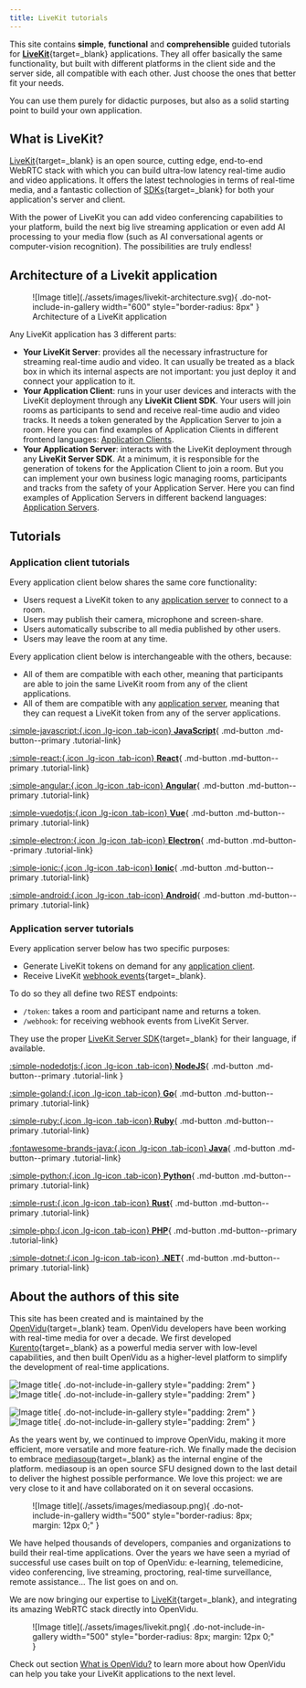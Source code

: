 ```yaml
---
title: LiveKit tutorials
---
```


This site contains **simple**, **functional** and **comprehensible** guided tutorials for [**LiveKit**](https://livekit.io/){target=\_blank} applications. They all offer basically the same functionality, but built with different platforms in the client side and the server side, all compatible with each other. Just choose the ones that better fit your needs.

You can use them purely for didactic purposes, but also as a solid starting point to build your own application.

## What is LiveKit?

[LiveKit](https://livekit.io/){target=\_blank} is an open source, cutting edge, end-to-end WebRTC stack with which you can build ultra-low latency real-time audio and video applications. It offers the latest technologies in terms of real-time media, and a fantastic collection of [SDKs](https://docs.livekit.io/reference/){target=\_blank} for both your application's server and client.

With the power of LiveKit you can add video conferencing capabilities to your platform, build the next big live streaming application or even add AI processing to your media flow (such as AI conversational agents or computer-vision recognition). The possibilities are truly endless!

## Architecture of a Livekit application

<figure markdown="span">
  ![Image title](./assets/images/livekit-architecture.svg){ .do-not-include-in-gallery width="600" style="border-radius: 8px" }
  <figcaption>Architecture of a LiveKit application</figcaption>
</figure>

Any LiveKit application has 3 different parts:

- **Your LiveKit Server**: provides all the necessary infrastructure for streaming real-time audio and video. It can usually be treated as a black box in which its internal aspects are not important: you just deploy it and connect your application to it.
- **Your Application Client**: runs in your user devices and interacts with the LiveKit deployment through any **LiveKit Client SDK**. Your users will join rooms as participants to send and receive real-time audio and video tracks. It needs a token generated by the Application Server to join a room. Here you can find examples of Application Clients in different frontend languages: [Application Clients](./tutorials/application-client/).
- **Your Application Server**: interacts with the LiveKit deployment through any **LiveKit Server SDK**. At a minimum, it is responsible for the generation of tokens for the Application Client to join a room. But you can implement your own business logic managing rooms, participants and tracks from the safety of your Application Server. Here you can find examples of Application Servers in different backend languages: [Application Servers](./tutorials/application-server/).

## Tutorials

### Application client tutorials

Every application client below shares the same core functionality:

- Users request a LiveKit token to any [application server](#application-server-tutorials) to connect to a room.
- Users may publish their camera, microphone and screen-share.
- Users automatically subscribe to all media published by other users.
- Users may leave the room at any time.
  <!-- - Users may mute and unmute their tracks. -->
  <!--- Users may select which camera, microphone or screen they want to publish.-->
  <!--- Users may communicate through a chat.-->

Every application client below is interchangeable with the others, because:

- All of them are compatible with each other, meaning that participants are able to join the same LiveKit room from any of the client applications.
- All of them are compatible with any [application server](#application-server-tutorials), meaning that they can request a LiveKit token from any of the server applications.

<div class="tutorials-container" markdown>

[:simple-javascript:{.icon .lg-icon .tab-icon} **JavaScript**](./tutorials/application-client/javascript.md){ .md-button .md-button--primary .tutorial-link}

[:simple-react:{.icon .lg-icon .tab-icon} **React**](./tutorials/application-client/react.md){ .md-button .md-button--primary .tutorial-link}

[:simple-angular:{.icon .lg-icon .tab-icon} **Angular**](./tutorials/application-client/angular.md){ .md-button .md-button--primary .tutorial-link}

[:simple-vuedotjs:{.icon .lg-icon .tab-icon} **Vue**](./tutorials/application-client/vue.md){ .md-button .md-button--primary .tutorial-link}

[:simple-electron:{.icon .lg-icon .tab-icon} **Electron**](./tutorials/application-client/electron.md){ .md-button .md-button--primary .tutorial-link}

[:simple-ionic:{.icon .lg-icon .tab-icon} **Ionic**](./tutorials/application-client/ionic.md){ .md-button .md-button--primary .tutorial-link}

<!-- [:simple-react:{.icon .lg-icon .tab-icon} **React Native**](./tutorials/application-client/react.md){ .md-button .md-button--primary .tutorial-link} -->

<!-- [:simple-flutter:{.icon .lg-icon .tab-icon} **Flutter**](./tutorials/application-client/flutter.md){ .md-button .md-button--primary .tutorial-link} -->

[:simple-android:{.icon .lg-icon .tab-icon} **Android**](./tutorials/application-client/android.md){ .md-button .md-button--primary .tutorial-link}

<!-- [:simple-apple:{.icon .lg-icon .tab-icon} **iOS**](./tutorials/application-client/ios.md){ .md-button .md-button--primary .tutorial-link} -->

</div>

### Application server tutorials

Every application server below has two specific purposes:

- Generate LiveKit tokens on demand for any [application client](#application-client-tutorials).
- Receive LiveKit [webhook events](https://docs.livekit.io/realtime/server/webhooks/){target=\_blank}.

To do so they all define two REST endpoints:

- `/token`: takes a room and participant name and returns a token.
- `/webhook`: for receiving webhook events from LiveKit Server.

They use the proper [LiveKit Server SDK](https://docs.livekit.io/reference/){target=\_blank} for their language, if available.

<div class="tutorials-container" markdown>

[:simple-nodedotjs:{.icon .lg-icon .tab-icon} **NodeJS**](./tutorials/application-server/node.md){ .md-button .md-button--primary .tutorial-link }

[:simple-goland:{.icon .lg-icon .tab-icon} **Go**](./tutorials/application-server/go.md){ .md-button .md-button--primary .tutorial-link}

[:simple-ruby:{.icon .lg-icon .tab-icon} **Ruby**](./tutorials/application-server/ruby.md){ .md-button .md-button--primary .tutorial-link}

[:fontawesome-brands-java:{.icon .lg-icon .tab-icon} **Java**](./tutorials/application-server/java.md){ .md-button .md-button--primary .tutorial-link}

[:simple-python:{.icon .lg-icon .tab-icon} **Python**](./tutorials/application-server/python.md){ .md-button .md-button--primary .tutorial-link}

[:simple-rust:{.icon .lg-icon .tab-icon} **Rust**](./tutorials/application-server/rust.md){ .md-button .md-button--primary .tutorial-link}

[:simple-php:{.icon .lg-icon .tab-icon} **PHP**](./tutorials/application-server/php.md){ .md-button .md-button--primary .tutorial-link}

[:simple-dotnet:{.icon .lg-icon .tab-icon} **.NET**](./tutorials/application-server/dotnet.md){ .md-button .md-button--primary .tutorial-link}

</div>

<!--### Advanced tutorials

Explore more advanced features of LiveKit: recording, screen-sharing and participant roles.

<div class="tutorials-container" markdown>

[:material-record-rec:{.icon .lg-icon .tab-icon} **Egress**](./tutorials/advanced-tutorials/recording.md){ .md-button .md-button--primary .tutorial-link }

[:material-monitor-screenshot:{.icon .lg-icon .tab-icon} **Screen share**](./tutorials/advanced-tutorials/screenshare.md){ .md-button .md-button--primary .tutorial-link }

[:fontawesome-solid-user-shield:{.icon .lg-icon .tab-icon} **Roles**](./tutorials/advanced-tutorials/roles.md){ .md-button .md-button--primary .tutorial-link }

</div>-->

## About the authors of this site

This site has been created and is maintained by the [OpenVidu](https://openvidu.io){target=\_blank} team. OpenVidu developers have been working with real-time media for over a decade. We first developed [Kurento](https://kurento.openvidu.io/){target=\_blank} as a powerful media server with low-level capabilities, and then built OpenVidu as a higher-level platform to simplify the development of real-time applications.

<div class="grid" markdown>

![Image title](./assets/images/kurento-white.png#only-dark){ .do-not-include-in-gallery style="padding: 2rem" }
![Image title](./assets/images/kurento-black.png#only-light){ .do-not-include-in-gallery style="padding: 2rem" }

![Image title](./assets/images/openvidu_white_bg_transp_cropped.png#only-dark){ .do-not-include-in-gallery style="padding: 2rem" }
![Image title](./assets/images/openvidu_grey_bg_transp_cropped.png#only-light){ .do-not-include-in-gallery style="padding: 2rem" }

</div>

As the years went by, we continued to improve OpenVidu, making it more efficient, more versatile and more feature-rich. We finally made the decision to embrace [mediasoup](https://mediasoup.org/){target=\_blank} as the internal engine of the platform. mediasoup is an open source SFU designed down to the last detail to deliver the highest possible performance. We love this project: we are very close to it and have collaborated on it on several occasions.

<figure markdown="span">
  ![Image title](./assets/images/mediasoup.png){ .do-not-include-in-gallery width="500" style="border-radius: 8px; margin: 12px 0;" }
</figure>

We have helped thousands of developers, companies and organizations to build their real-time applications. Over the years we have seen a myriad of successful use cases built on top of OpenVidu: e-learning, telemedicine, video conferencing, live streaming, proctoring, real-time surveillance, remote assistance... The list goes on and on.

We are now bringing our expertise to [LiveKit](https://livekit.io/){target=\_blank}, and integrating its amazing WebRTC stack directly into OpenVidu.

<figure markdown="span">
  ![Image title](./assets/images/livekit.png){ .do-not-include-in-gallery width="500" style="border-radius: 8px; margin: 12px 0;" }
</figure>

Check out section [What is OpenVidu?](./about-openvidu.md) to learn more about how OpenVidu can help you take your LiveKit applications to the next level.

<br>
